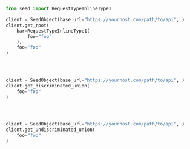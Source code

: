 ```python
from seed import RequestTypeInlineType1

client = SeedObject(base_url="https://yourhost.com/path/to/api", )        
client.get_root(
	bar=RequestTypeInlineType1(
		foo="foo"
	),
	foo="foo"
)
 
```                        


```python


client = SeedObject(base_url="https://yourhost.com/path/to/api", )        
client.get_discriminated_union(
	foo="foo"
)
 
```                        


```python


client = SeedObject(base_url="https://yourhost.com/path/to/api", )        
client.get_undiscriminated_union(
	foo="foo"
)
 
```                        


